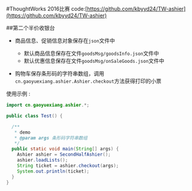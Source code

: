 #ThoughtWorks 2016比赛
code:[https://github.com/kbyyd24/TW-ashier](https://github.com/kbyyd24/TW-ashier)

##第二个半价收银台

* 商品信息、促销信息对象保存在`json`文件中
  * 默认商品信息保存在文件`goodsMsg/goodsInfo.json`文件中
  * 默认优惠信息保存在文件`goodsMsg/onSaleGoods.json`文件中

* 购物车保存条形码的字符串数组，调用`cn.gaoyuexiang.ashier.Ashier.checkout`方法获得打印的小票

使用示例 :
```java
import cn.gaoyuexiang.ashier.*;

public class Test() {

  /**
   * demo
   * @param args 条形码字符串数组
   */
  public static void main(String[] args) {
    Ashier ashier = SecondHalfAshier();
    ashier.loadLists();
    String ticket = ashier.checkout(args);
    System.out.println(ticket);
  }
}
```